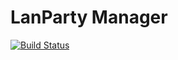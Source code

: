 # LanParty Manager

[![Build Status](https://travis-ci.org/thehellnet/lanparty-manager.svg?branch=master)](https://travis-ci.org/thehellnet/lanparty-manager)
